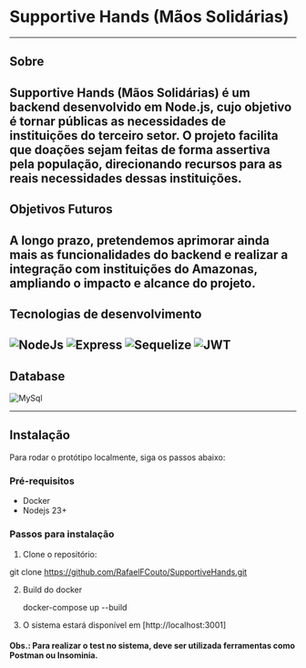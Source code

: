 # Supportive Hands (Mãos Solidárias)
---
## Sobre
Supportive Hands (Mãos Solidárias) é um backend desenvolvido em Node.js, cujo objetivo é tornar públicas as necessidades de instituições do terceiro setor.
O projeto facilita que doações sejam feitas de forma assertiva pela população, direcionando recursos para as reais necessidades dessas instituições.
---
## Objetivos Futuros
A longo prazo, pretendemos aprimorar ainda mais as funcionalidades do backend e realizar a integração com instituições do Amazonas, ampliando o impacto e alcance do projeto.
---

## Tecnologias de desenvolvimento

![NodeJs](https://img.shields.io/badge/Node.js-43853D?style=for-the-badge&logo=node.js&logoColor=white)
![Express](	https://img.shields.io/badge/Express.js-404D59?style=for-the-badge)
![Sequelize](	https://img.shields.io/badge/sequelize-323330?style=for-the-badge&logo=sequelize&logoColor=blue)
![JWT](https://img.shields.io/badge/json%20web%20tokens-323330?style=for-the-badge&logo=json-web-tokens&logoColor=pink)
---
## Database

![MySql](https://img.shields.io/badge/MySQL-005C84?style=for-the-badge&logo=mysql&logoColor=white)

---
## Instalação

Para rodar o protótipo localmente, siga os passos abaixo:

### Pré-requisitos

- Docker
- Nodejs 23+

### Passos para instalação

1. Clone o repositório:

git clone https://github.com/RafaelFCouto/SupportiveHands.git

2. Build do docker

    docker-compose up --build

3. O sistema estará disponível em [http://localhost:3001]

#### Obs.: Para realizar o test no sistema, deve ser utilizada ferramentas como Postman ou Insominia.
